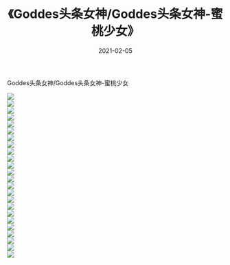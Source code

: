 ﻿---
layout: post
title:  《Goddes头条女神/Goddes头条女神-蜜桃少女》
date:   2021-02-05
img: http://img.660000.xyz/Sharelink/网络美图/2021/Goddes头条女神/Goddes头条女神-蜜桃少女/000.jpg
categories: [美女, 清纯, 唯美]
---

Goddes头条女神/Goddes头条女神-蜜桃少女

 ![](http://img.660000.xyz/Sharelink/网络美图/2021/Goddes头条女神/Goddes头条女神-蜜桃少女/001.jpg) <br>![](http://img.660000.xyz/Sharelink/网络美图/2021/Goddes头条女神/Goddes头条女神-蜜桃少女/002.jpg) <br>![](http://img.660000.xyz/Sharelink/网络美图/2021/Goddes头条女神/Goddes头条女神-蜜桃少女/003.jpg) <br>![](http://img.660000.xyz/Sharelink/网络美图/2021/Goddes头条女神/Goddes头条女神-蜜桃少女/004.jpg) <br>![](http://img.660000.xyz/Sharelink/网络美图/2021/Goddes头条女神/Goddes头条女神-蜜桃少女/005.jpg) <br>![](http://img.660000.xyz/Sharelink/网络美图/2021/Goddes头条女神/Goddes头条女神-蜜桃少女/006.jpg) <br>![](http://img.660000.xyz/Sharelink/网络美图/2021/Goddes头条女神/Goddes头条女神-蜜桃少女/007.jpg) <br>![](http://img.660000.xyz/Sharelink/网络美图/2021/Goddes头条女神/Goddes头条女神-蜜桃少女/008.jpg) <br>![](http://img.660000.xyz/Sharelink/网络美图/2021/Goddes头条女神/Goddes头条女神-蜜桃少女/009.jpg) <br>![](http://img.660000.xyz/Sharelink/网络美图/2021/Goddes头条女神/Goddes头条女神-蜜桃少女/010.jpg) <br>![](http://img.660000.xyz/Sharelink/网络美图/2021/Goddes头条女神/Goddes头条女神-蜜桃少女/011.jpg) <br>![](http://img.660000.xyz/Sharelink/网络美图/2021/Goddes头条女神/Goddes头条女神-蜜桃少女/012.jpg) <br>![](http://img.660000.xyz/Sharelink/网络美图/2021/Goddes头条女神/Goddes头条女神-蜜桃少女/013.jpg) <br>![](http://img.660000.xyz/Sharelink/网络美图/2021/Goddes头条女神/Goddes头条女神-蜜桃少女/014.jpg) <br>![](http://img.660000.xyz/Sharelink/网络美图/2021/Goddes头条女神/Goddes头条女神-蜜桃少女/015.jpg) <br>![](http://img.660000.xyz/Sharelink/网络美图/2021/Goddes头条女神/Goddes头条女神-蜜桃少女/016.jpg) <br>![](http://img.660000.xyz/Sharelink/网络美图/2021/Goddes头条女神/Goddes头条女神-蜜桃少女/017.jpg) <br>![](http://img.660000.xyz/Sharelink/网络美图/2021/Goddes头条女神/Goddes头条女神-蜜桃少女/018.jpg) <br>![](http://img.660000.xyz/Sharelink/网络美图/2021/Goddes头条女神/Goddes头条女神-蜜桃少女/019.jpg) <br>![](http://img.660000.xyz/Sharelink/网络美图/2021/Goddes头条女神/Goddes头条女神-蜜桃少女/020.jpg) <br>![](http://img.660000.xyz/Sharelink/网络美图/2021/Goddes头条女神/Goddes头条女神-蜜桃少女/021.jpg) <br>![](http://img.660000.xyz/Sharelink/网络美图/2021/Goddes头条女神/Goddes头条女神-蜜桃少女/022.jpg) <br>![](http://img.660000.xyz/Sharelink/网络美图/2021/Goddes头条女神/Goddes头条女神-蜜桃少女/023.jpg) <br>![](http://img.660000.xyz/Sharelink/网络美图/2021/Goddes头条女神/Goddes头条女神-蜜桃少女/024.jpg) <br>